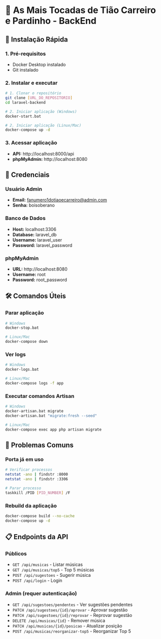 # 🎵 As Mais Tocadas de Tião Carreiro e Pardinho - BackEnd



## 🚀 Instalação Rápida

### 1. Pré-requisitos
- Docker Desktop instalado
- Git instalado

### 2. Instalar e executar
```bash
# 1. Clonar o repositório
git clone [URL_DO_REPOSITORIO]
cd laravel-backend

# 2. Iniciar aplicação (Windows)
docker-start.bat

# 2. Iniciar aplicação (Linux/Mac)
docker-compose up -d
```

### 3. Acessar aplicação
- **API:** http://localhost:8000/api
- **phpMyAdmin:** http://localhost:8080

## 🔑 Credenciais

### Usuário Admin
- **Email:** fanumero1dotiaoecarreiro@admin.com
- **Senha:** boisoberano

### Banco de Dados
- **Host:** localhost:3306
- **Database:** laravel_db
- **Username:** laravel_user
- **Password:** laravel_password

### phpMyAdmin
- **URL:** http://localhost:8080
- **Username:** root
- **Password:** root_password

## 🛠️ Comandos Úteis

### Parar aplicação
```bash
# Windows
docker-stop.bat

# Linux/Mac
docker-compose down
```

### Ver logs
```bash
# Windows
docker-logs.bat

# Linux/Mac
docker-compose logs -f app
```

### Executar comandos Artisan
```bash
# Windows
docker-artisan.bat migrate
docker-artisan.bat "migrate:fresh --seed"

# Linux/Mac
docker-compose exec app php artisan migrate
```

## 🐛 Problemas Comuns

### Porta já em uso
```bash
# Verificar processos
netstat -ano | findstr :8000
netstat -ano | findstr :3306

# Parar processo
taskkill /PID [PID_NUMBER] /F
```

### Rebuild da aplicação
```bash
docker-compose build --no-cache
docker-compose up -d
```

## 📋 Endpoints da API

### Públicos
- `GET /api/musicas` - Listar músicas
- `GET /api/musicas/top5` - Top 5 músicas
- `POST /api/sugestoes` - Sugerir música
- `POST /api/login` - Login

### Admin (requer autenticação)
- `GET /api/sugestoes/pendentes` - Ver sugestões pendentes
- `PATCH /api/sugestoes/{id}/aprovar` - Aprovar sugestão
- `PATCH /api/sugestoes/{id}/reprovar` - Reprovar sugestão
- `DELETE /api/musicas/{id}` - Remover música
- `PATCH /api/musicas/{id}/posicao` - Atualizar posição
- `POST /api/musicas/reorganizar-top5` - Reorganizar Top 5
